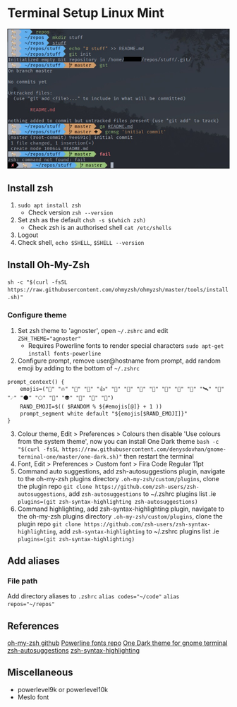 # Terminal Setup Linux Mint
![image info](./images/linux-mint-zsh.jpg)

## Install zsh
1. `sudo apt install zsh`
    - Check version `zsh --version`
2. Set zsh as the default `chsh -s $(which zsh)`
    - Check zsh is an authorised shell `cat /etc/shells`
3. Logout
4. Check shell, `echo $SHELL`, `$SHELL --version`

## Install Oh-My-Zsh
`sh -c "$(curl -fsSL https://raw.githubusercontent.com/ohmyzsh/ohmyzsh/master/tools/install.sh)"`

### Configure theme
1. Set zsh theme to 'agnoster', open `~/.zshrc` and edit `ZSH_THEME="agnoster"`
    - Requires Powerline fonts to render special characters `sudo apt-get install fonts-powerline`
2. Configure prompt, remove user@hostname from prompt, add random emoji by adding to the bottom of `~/.zshrc`
```
prompt_context() {
    emojis=("🚀" "🔥" "👏" "🙌" "👍" "👋" "🎉" "🌮" "🤙" "🐐" "🦍" "🦄" "🛰" "📡" "☄" "🌑" "🌕" "🤖" "👽" "👾" "🎃" "💸")
    RAND_EMOJI=$(( $RANDOM % ${#emojis[@]} + 1 ))
    prompt_segment white default "${emojis[$RAND_EMOJI]}"
}
```
3. Colour theme, Edit > Preferences > Colours then disable 'Use colours from the system theme', now you can install One Dark theme `bash -c "$(curl -fsSL https://raw.githubusercontent.com/denysdovhan/gnome-terminal-one/master/one-dark.sh)"` then restart the terminal
4. Font, Edit > Preferences > Custom font > Fira Code Regular 11pt
5. Command auto suggestions, add zsh-autosuggestions plugin, navigate to the oh-my-zsh plugins directory `.oh-my-zsh/custom/plugins`, clone the plugin repo `git clone https://github.com/zsh-users/zsh-autosuggestions`, add `zsh-autosuggestions` to ~/.zshrc plugins list .ie `plugins=(git zsh-syntax-highlighting zsh-autosuggestions)` 
6. Command highlighting, add zsh-syntax-highlighting plugin, navigate to the oh-my-zsh plugins directory `.oh-my-zsh/custom/plugins`, clone the plugin repo `git clone https://github.com/zsh-users/zsh-syntax-highlighting`, add `zsh-syntax-highlighting` to ~/.zshrc plugins list .ie `plugins=(git zsh-syntax-highlighting)`

## Add aliases
### File path
Add directory aliases to `.zshrc`
`alias codes="~/code"`
`alias repos="~/repos"`

## References
<a href="https://github.com/ohmyzsh/ohmyzsh">oh-my-zsh github</a>
<a href="https://github.com/powerline/fonts">Powerline fonts repo</a>
<a href="https://github.com/denysdovhan/one-gnome-terminal">One Dark theme for gnome terminal</a>
<a href="https://github.com/zsh-users/zsh-autosuggestions">zsh-autosuggestions</a>
<a href="https://github.com/zsh-users/zsh-syntax-highlighting">zsh-syntax-highlighting</a>

## Miscellaneous
- powerlevel9k or powerlevel10k
- Meslo font